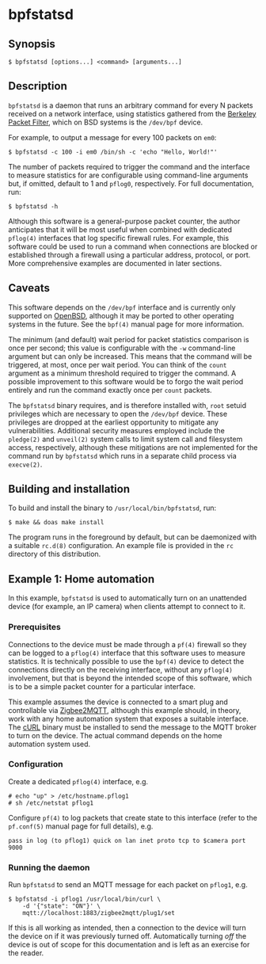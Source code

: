 # bpfstatsd

## Synopsis

    $ bpfstatsd [options...] <command> [arguments...]

## Description

`bpfstatsd` is a daemon that runs an arbitrary command for every N packets
received on a network interface, using statistics gathered from the [Berkeley
Packet Filter](https://en.wikipedia.org/wiki/Berkeley_Packet_Filter), which on
BSD systems is the `/dev/bpf` device.

For example, to output a message for every 100 packets on `em0`:

    $ bpfstatsd -c 100 -i em0 /bin/sh -c 'echo "Hello, World!"'

The number of packets required to trigger the command and the interface to
measure statistics for are configurable using command-line arguments but, if
omitted, default to 1 and `pflog0`, respectively. For full documentation, run:

    $ bpfstatsd -h

Although this software is a general-purpose packet counter, the author
anticipates that it will be most useful when combined with dedicated `pflog(4)`
interfaces that log specific firewall rules. For example, this software could
be used to run a command when connections are blocked or established through a
firewall using a particular address, protocol, or port. More comprehensive
examples are documented in later sections.

## Caveats

This software depends on the `/dev/bpf` interface and is currently only
supported on [OpenBSD](https://www.openbsd.org/), although it may be ported to
other operating systems in the future. See the `bpf(4)` manual page for more
information.

The minimum (and default) wait period for packet statistics comparison is once
per second; this value is configurable with the `-w` command-line argument but
can only be increased. This means that the command will be triggered, at most,
once per wait period. You can think of the `count` argument as a minimum
threshold required to trigger the command. A possible improvement to this
software would be to forgo the wait period entirely and run the command exactly
once per `count` packets.

The `bpfstatsd` binary requires, and is therefore installed with, `root` setuid
privileges which are necessary to open the `/dev/bpf` device. These privileges
are dropped at the earliest opportunity to mitigate any vulnerabilities.
Additional security measures employed include the `pledge(2)` and `unveil(2)`
system calls to limit system call and filesystem access, respectively, although
these mitigations are not implemented for the command run by `bpfstatsd` which
runs in a separate child process via `execve(2)`.

## Building and installation

To build and install the binary to `/usr/local/bin/bpfstatsd`, run:

    $ make && doas make install

The program runs in the foreground by default, but can be daemonized with a
suitable `rc.d(8)` configuration. An example file is provided in the `rc`
directory of this distribution.

## Example 1: Home automation

In this example, `bpfstatsd` is used to automatically turn on an unattended
device (for example, an IP camera) when clients attempt to connect to it.

### Prerequisites

Connections to the device must be made through a `pf(4)` firewall so they can
be logged to a `pflog(4)` interface that this software uses to measure
statistics. It is technically possible to use the `bpf(4)` device to detect the
connections directly on the receiving interface, without any `pflog(4)`
involvement, but that is beyond the intended scope of this software, which is
to be a simple packet counter for a particular interface.

This example assumes the device is connected to a smart plug and controllable
via [Zigbee2MQTT](https://www.zigbee2mqtt.io/), although this example should,
in theory, work with any home automation system that exposes a suitable
interface. The [cURL](https://curl.se/) binary must be installed to send the
message to the MQTT broker to turn on the device. The actual command depends on
the home automation system used.

### Configuration

Create a dedicated `pflog(4)` interface, e.g.

    # echo "up" > /etc/hostname.pflog1
    # sh /etc/netstat pflog1

Configure `pf(4)` to log packets that create state to this interface (refer to
the `pf.conf(5)` manual page for full details), e.g.

    pass in log (to pflog1) quick on lan inet proto tcp to $camera port 9000

### Running the daemon

Run `bpfstatsd` to send an MQTT message for each packet on `pflog1`, e.g.

    $ bpfstatsd -i pflog1 /usr/local/bin/curl \
        -d '{"state": "ON"}' \
        mqtt://localhost:1883/zigbee2mqtt/plug1/set

If this is all working as intended, then a connection to the device will turn
the device on if it was previously turned off. Automatically turning _off_ the
device is out of scope for this documentation and is left as an exercise for
the reader.
